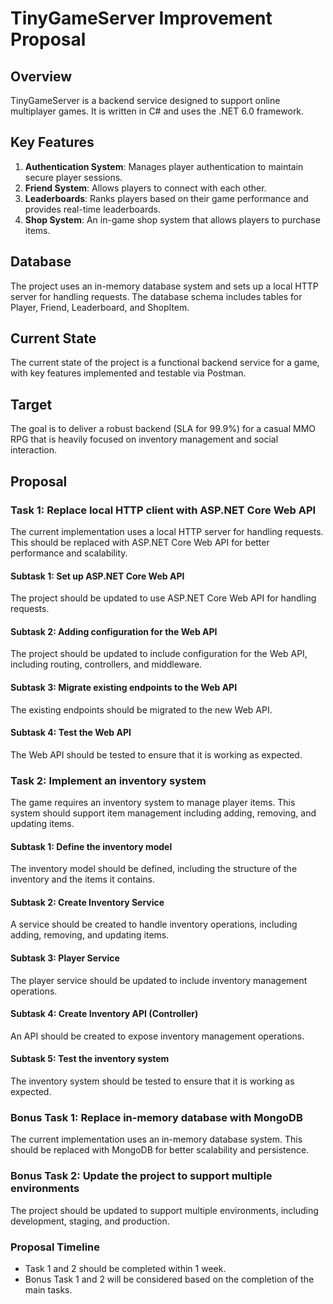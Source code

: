 ﻿# TinyGameServer Improvement Proposal

## Overview
TinyGameServer is a backend service designed to support online multiplayer games. It is written in C# and uses the .NET 6.0 framework.

## Key Features
1. **Authentication System**: Manages player authentication to maintain secure player sessions.
2. **Friend System**: Allows players to connect with each other.
3. **Leaderboards**: Ranks players based on their game performance and provides real-time leaderboards.
4. **Shop System**: An in-game shop system that allows players to purchase items.

## Database
The project uses an in-memory database system and sets up a local HTTP server for handling requests. The database schema includes tables for Player, Friend, Leaderboard, and ShopItem.

## Current State
The current state of the project is a functional backend service for a game, with key features implemented and testable via Postman.

## Target
The goal is to deliver a robust backend (SLA for 99.9%) for a casual MMO RPG that is heavily focused on inventory management and social interaction.

## Proposal
### Task 1: Replace local HTTP client with ASP.NET Core Web API
The current implementation uses a local HTTP server for handling requests. This should be replaced with ASP.NET Core Web API for better performance and scalability.

#### Subtask 1: Set up ASP.NET Core Web API
The project should be updated to use ASP.NET Core Web API for handling requests.

#### Subtask 2: Adding configuration for the Web API
The project should be updated to include configuration for the Web API, including routing, controllers, and middleware.

#### Subtask 3: Migrate existing endpoints to the Web API
The existing endpoints should be migrated to the new Web API.

#### Subtask 4: Test the Web API
The Web API should be tested to ensure that it is working as expected.

### Task 2: Implement an inventory system
The game requires an inventory system to manage player items. This system should support item management including adding, removing, and updating items.

#### Subtask 1: Define the inventory model
The inventory model should be defined, including the structure of the inventory and the items it contains.

#### Subtask 2: Create Inventory Service
A service should be created to handle inventory operations, including adding, removing, and updating items.

#### Subtask 3: Player Service
The player service should be updated to include inventory management operations.

#### Subtask 4: Create Inventory API (Controller)
An API should be created to expose inventory management operations.

#### Subtask 5: Test the inventory system
The inventory system should be tested to ensure that it is working as expected.

### Bonus Task 1: Replace in-memory database with MongoDB
The current implementation uses an in-memory database system. This should be replaced with MongoDB for better scalability and persistence.

### Bonus Task 2: Update the project to support multiple environments
The project should be updated to support multiple environments, including development, staging, and production.

### Proposal Timeline
- Task 1 and 2 should be completed within 1 week.
- Bonus Task 1 and 2 will be considered based on the completion of the main tasks.